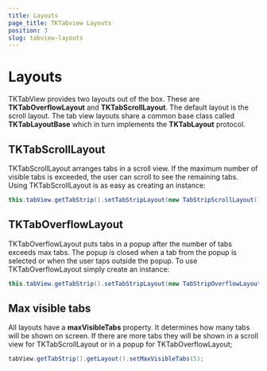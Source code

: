 ```yaml
---
title: Layouts
page_title: TKTabview Layouts
position: 3
slug: tabview-layouts
---
```


# Layouts

TKTabView provides two layouts out of the box. These are **TKTabOverflowLayout** and **TKTabScrollLayout**.
The default layout is the scroll layout. The tab view layouts share a common base class called **TKTabLayoutBase** which in turn implements the **TKTabLayout** protocol.

## TKTabScrollLayout

TKTabScrollLayout arranges tabs in a scroll view. If the maximum number of visible tabs is exceeded, the user can scroll to see the remaining tabs.
Using TKTabScrollLayout is as easy as creating an instance:

```Java
this.tabView.getTabStrip().setTabStripLayout(new TabStripScrollLayout());
```

## TKTabOverflowLayout

TKTabOverflowLayout puts tabs in a popup after the number of tabs exceeds max tabs. The popup is closed when a tab from the popup is selected or
when the user taps outside the popup. To use TKTabOverflowLayout simply create an instance:

```Java
this.tabView.getTabStrip().setTabStripLayout(new TabStripOverflowLayout());
```

## Max visible tabs

All layouts have a **maxVisibleTabs** property. It determines how many tabs will be shown on screen. If there are more tabs they will be
shown in a scroll view for TKTabScrollLayout or in a popup for TKTabOverflowLayout;

```Java
tabView.getTabStrip().getLayout().setMaxVisibleTabs(5);
```